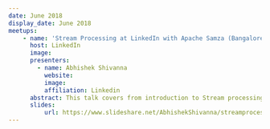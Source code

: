 ```yaml
---
date: June 2018
display_date: June 2018
meetups:
    - name: 'Stream Processing at LinkedIn with Apache Samza (Bangalore Kafka Group Meetup)'
      host: LinkedIn
      image: 
      presenters:
        - name: Abhishek Shivanna
          website: 
          image:
          affiliation: Linkedin
      abstract: This talk covers from introduction to Stream processing concepts using Samza to deep dives into use cases like Notifications and Viewport tracking at LinkedIn
      slides:
          url: https://www.slideshare.net/AbhishekShivanna/streamprocessingatlinkedinwithapachesamza-105630048
---
```

<!--
   Licensed to the Apache Software Foundation (ASF) under one or more
   contributor license agreements.  See the NOTICE file distributed with
   this work for additional information regarding copyright ownership.
   The ASF licenses this file to You under the Apache License, Version 2.0
   (the "License"); you may not use this file except in compliance with
   the License.  You may obtain a copy of the License at

       http://www.apache.org/licenses/LICENSE-2.0

   Unless required by applicable law or agreed to in writing, software
   distributed under the License is distributed on an "AS IS" BASIS,
   WITHOUT WARRANTIES OR CONDITIONS OF ANY KIND, either express or implied.
   See the License for the specific language governing permissions and
   limitations under the License.
-->